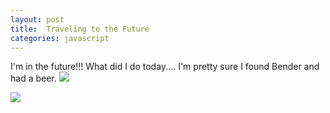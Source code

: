 ```yaml
---
layout: post
title:  Traveling to the Future
categories: javascript
---
```


I'm in the future!!! What did I do today.... I'm pretty sure I found Bender and had a beer.
<img src="http://www.robotplunger.com/wp-content/uploads/2011/06/bender.jpg">
<!-- <img src="http://s3.amazonaws.com/rapgenius/filepicker%2F90URbbaARRysdfTe3zpQ_futurama__bender_by_suzura-d59kq1p.png.jpg"> -->
<img src="http://i381.photobucket.com/albums/oo252/speederice/tumblr_m0wbl6OXaC1rry7rso1_500.gif">
